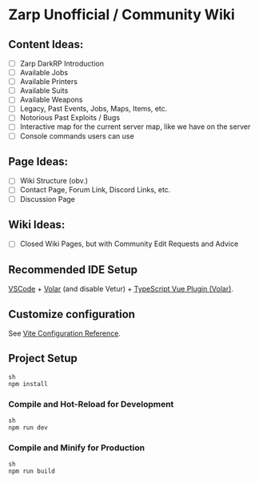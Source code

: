 # Zarp Unofficial / Community Wiki

## Content Ideas:

- [ ] Zarp DarkRP Introduction
- [ ] Available Jobs
- [ ] Available Printers
- [ ] Available Suits
- [ ] Available Weapons
- [ ] Legacy, Past Events, Jobs, Maps, Items, etc.
- [ ] Notorious Past Exploits / Bugs
- [ ] Interactive map for the current server map, like we have on the server
- [ ] Console commands users can use

## Page Ideas:
- [ ] Wiki Structure (obv.)
- [ ] Contact Page, Forum Link, Discord Links, etc.
- [ ] Discussion Page

## Wiki Ideas:
- [ ] Closed Wiki Pages, but with Community Edit Requests and Advice

## Recommended IDE Setup

[VSCode](https://code.visualstudio.com/) + [Volar](https://marketplace.visualstudio.com/items?itemName=Vue.volar) (and disable Vetur) + [TypeScript Vue Plugin (Volar)](https://marketplace.visualstudio.com/items?itemName=Vue.vscode-typescript-vue-plugin).

## Customize configuration

See [Vite Configuration Reference](https://vitejs.dev/config/).

## Project Setup

```
sh
npm install
```

### Compile and Hot-Reload for Development

```
sh
npm run dev
```

### Compile and Minify for Production

```
sh
npm run build
```
